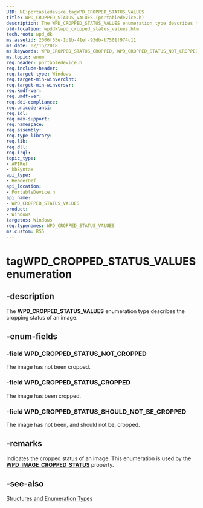 ```yaml
---
UID: NE:portabledevice.tagWPD_CROPPED_STATUS_VALUES
title: WPD_CROPPED_STATUS_VALUES (portabledevice.h)
description: The WPD_CROPPED_STATUS_VALUES enumeration type describes the cropping status of an image.
old-location: wpddk\wpd_cropped_status_values.htm
tech.root: wpd_dk
ms.assetid: 2006f55e-1d1b-41ef-93db-b7501f974c11
ms.date: 02/15/2018
ms.keywords: WPD_CROPPED_STATUS_CROPPED, WPD_CROPPED_STATUS_NOT_CROPPED, WPD_CROPPED_STATUS_SHOULD_NOT_BE_CROPPED, WPD_CROPPED_STATUS_VALUES, WPD_CROPPED_STATUS_VALUES enumeration, enumeration, portabledevice/WPD_CROPPED_STATUS_CROPPED, portabledevice/WPD_CROPPED_STATUS_NOT_CROPPED, portabledevice/WPD_CROPPED_STATUS_SHOULD_NOT_BE_CROPPED, portabledevice/WPD_CROPPED_STATUS_VALUES, tagWPD_CROPPED_STATUS_VALUES, wpddk.wpd_cropped_status_values
ms.topic: enum
req.header: portabledevice.h
req.include-header: 
req.target-type: Windows
req.target-min-winverclnt: 
req.target-min-winversvr: 
req.kmdf-ver: 
req.umdf-ver: 
req.ddi-compliance: 
req.unicode-ansi: 
req.idl: 
req.max-support: 
req.namespace: 
req.assembly: 
req.type-library: 
req.lib: 
req.dll: 
req.irql: 
topic_type:
- APIRef
- kbSyntax
api_type:
- HeaderDef
api_location:
- PortableDevice.h
api_name:
- WPD_CROPPED_STATUS_VALUES
product:
- Windows
targetos: Windows
req.typenames: WPD_CROPPED_STATUS_VALUES
ms.custom: RS5
---
```


# tagWPD_CROPPED_STATUS_VALUES enumeration


## -description



The <b>WPD_CROPPED_STATUS_VALUES</b> enumeration type describes the cropping status of an image.




## -enum-fields




### -field WPD_CROPPED_STATUS_NOT_CROPPED

The image has not been cropped.


### -field WPD_CROPPED_STATUS_CROPPED

The image has been cropped.


### -field WPD_CROPPED_STATUS_SHOULD_NOT_BE_CROPPED

The image has not been, and should not be, cropped.


## -remarks



Indicates the cropped status of an image. This enumeration is used by the [**WPD_IMAGE_CROPPED_STATUS**](https://docs.microsoft.com/windows/desktop/wpd_sdk/image-properties) property.




## -see-also




<a href="https://msdn.microsoft.com/library/windows/hardware/ff597672">Structures and Enumeration Types</a>
 

 

